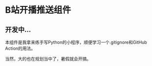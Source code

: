 # B站开播推送组件 
## 开发中... 
本组件是我拿来练手写Python的小程序，顺便学习一个.gitignore和GitHub Action的用法。 

当然，大的也在规划当中了，暑假就会开搞。 